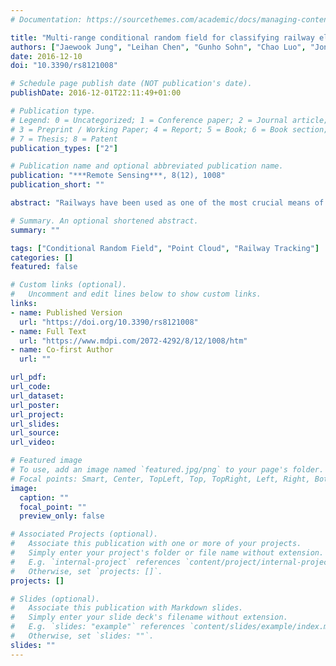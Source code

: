 ```yaml
---
# Documentation: https://sourcethemes.com/academic/docs/managing-content/

title: "Multi-range conditional random field for classifying railway electrification system objects using mobile laser scanning data"
authors: ["Jaewook Jung", "Leihan Chen", "Gunho Sohn", "Chao Luo", "Jong-Un Won"]
date: 2016-12-10
doi: "10.3390/rs8121008"

# Schedule page publish date (NOT publication's date).
publishDate: 2016-12-01T22:11:49+01:00

# Publication type.
# Legend: 0 = Uncategorized; 1 = Conference paper; 2 = Journal article;
# 3 = Preprint / Working Paper; 4 = Report; 5 = Book; 6 = Book section;
# 7 = Thesis; 8 = Patent
publication_types: ["2"]

# Publication name and optional abbreviated publication name.
publication: "***Remote Sensing***, 8(12), 1008"
publication_short: ""

abstract: "Railways have been used as one of the most crucial means of transportation in public mobility and economic development. For safe railway operation, the electrification system in the railway infrastructure, which supplies electric power to trains, is an essential facility for stable train operation. Due to its important role, the electrification system needs to be rigorously and regularly inspected and managed. This paper presents a supervised learning method to classify Mobile Laser Scanning (MLS) data into ten target classes representing overhead wires, movable brackets and poles, which are key objects in the electrification system. In general, the layout of the railway electrification system shows strong spatial regularity relations among object classes. The proposed classifier is developed based on Conditional Random Field (CRF), which characterizes not only labeling homogeneity at short range, but also the layout compatibility between different object classes at long range in the probabilistic graphical model. This multi-range CRF model consists of a unary term and three pairwise contextual terms. In order to gain computational efficiency, MLS point clouds are converted into a set of line segments to which the labeling process is applied. Support Vector Machine (SVM) is used as a local classifier considering only node features for producing the unary potentials of the CRF model. As the short-range pairwise contextual term, the Potts model is applied to enforce a local smoothness in the short-range graph; while long-range pairwise potentials are designed to enhance the spatial regularities of both horizontal and vertical layouts among railway objects. We formulate two long-range pairwise potentials as the log posterior probability obtained by the naive Bayes classifier. The directional layout compatibilities are characterized in probability look-up tables, which represent the co-occurrence rate of spatial relations in the horizontal and vertical directions. The likelihood function is formulated by multivariate Gaussian distributions. In the proposed multi-range CRF model, the weight parameters to balance four sub-terms are estimated by applying the Stochastic Gradient Descent (SGD). The results show that the proposed multi-range CRF can effectively classify individual railway elements, representing an average recall of 97.66% and an average precision of 97.07% for all classes."

# Summary. An optional shortened abstract.
summary: ""

tags: ["Conditional Random Field", "Point Cloud", "Railway Tracking"]
categories: []
featured: false

# Custom links (optional).
#   Uncomment and edit lines below to show custom links.
links:
- name: Published Version
  url: "https://doi.org/10.3390/rs8121008"
- name: Full Text
  url: "https://www.mdpi.com/2072-4292/8/12/1008/htm"
- name: Co-first Author
  url: ""

url_pdf:
url_code:
url_dataset:
url_poster:
url_project:
url_slides:
url_source:
url_video:

# Featured image
# To use, add an image named `featured.jpg/png` to your page's folder.
# Focal points: Smart, Center, TopLeft, Top, TopRight, Left, Right, BottomLeft, Bottom, BottomRight.
image:
  caption: ""
  focal_point: ""
  preview_only: false

# Associated Projects (optional).
#   Associate this publication with one or more of your projects.
#   Simply enter your project's folder or file name without extension.
#   E.g. `internal-project` references `content/project/internal-project/index.md`.
#   Otherwise, set `projects: []`.
projects: []

# Slides (optional).
#   Associate this publication with Markdown slides.
#   Simply enter your slide deck's filename without extension.
#   E.g. `slides: "example"` references `content/slides/example/index.md`.
#   Otherwise, set `slides: ""`.
slides: ""
---
```

